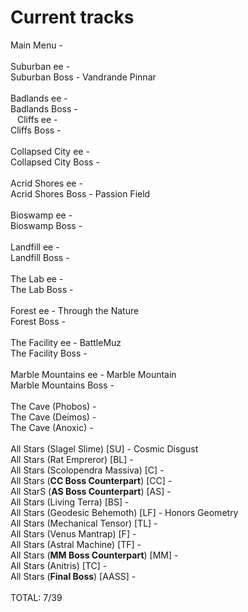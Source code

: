 # Current tracks  
Main Menu -   
&ensp;  
Suburban ee -   
Suburban Boss - Vandrande Pinnar  
&ensp;  
Badlands ee -   
Badlands Boss -   
&ensp;
Cliffs ee -   
Cliffs Boss -   
&ensp;  
Collapsed City ee -   
Collapsed City Boss -   
&ensp;  
Acrid Shores ee -   
Acrid Shores Boss - Passion Field  
&ensp;  
Bioswamp ee -   
Bioswamp Boss -   
&ensp;  
Landfill ee -   
Landfill Boss -   
&ensp;  
The Lab ee -   
The Lab Boss -   
&ensp;  
Forest ee - Through the Nature  
Forest Boss -   
&ensp;  
The Facility ee - BattleMuz  
The Facility Boss -   
&ensp;  
Marble Mountains ee - Marble Mountain  
Marble Mountains Boss -   
&ensp;  
The Cave (Phobos) -   
The Cave (Deimos) -   
The Cave (Anoxic) -   
&ensp;  
All Stars (Slagel Slime) \[SU\] - Cosmic Disgust  
All Stars (Rat Empreror) \[BL\] -   
All Stars (Scolopendra Massiva) \[C\] -   
All Stars (**CC Boss Counterpart**) \[CC\] -   
All StarS (**AS Boss Counterpart**) \[AS\] -   
All Stars (Living Terra) \[BS\] -   
All Stars (Geodesic Behemoth) \[LF\] - Honors Geometry  
All Stars (Mechanical Tensor) \[TL\] -   
All Stars (Venus Mantrap) \[F\] -   
All Stars (Astral Machine) \[TF\] -   
All Stars (**MM Boss Counterpart**) \[MM\] -   
All Stars (Anitris) \[TC\] -   
All Stars (**Final Boss**) \[AASS\] -   
&ensp;  
TOTAL: 7/39

